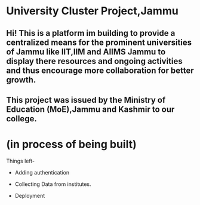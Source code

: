 # University Cluster Project,Jammu
## Hi! This is a platform im building to provide a centralized means for the prominent universities of Jammu like IIT,IIM and AIIMS Jammu to display there resources and ongoing activities and thus encourage more collaboration for better growth.
## This project was issued by the  Ministry of Education (MoE),Jammu and Kashmir to our college.

# (in process of being built)
Things left-
- Adding authentication

- Collecting Data from institutes.

- Deployment
